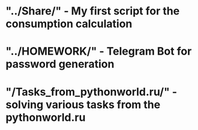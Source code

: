 # "../Share/" - My first script for the consumption calculation
# "../HOMEWORK/"  - Telegram Bot for password generation
# "/Tasks_from_pythonworld.ru/" - solving various tasks from the pythonworld.ru